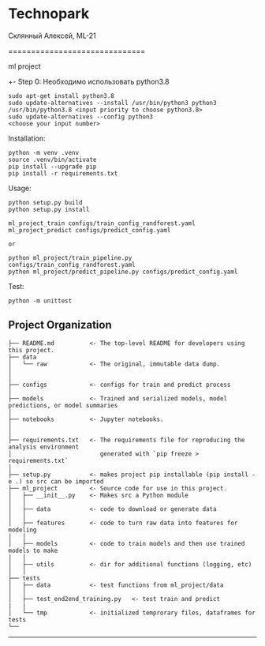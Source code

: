 # Technopark
Склянный Алексей, ML-21


==============================

ml project

+- Step 0:
Необходимо использовать python3.8
~~~
sudo apt-get install python3.8
sudo update-alternatives --install /usr/bin/python3 python3 /usr/bin/python3.8 <input priority to choose python3.8>
sudo update-alternatives --config python3
<choose your input number>
~~~ 

Installation: 
~~~
python -m venv .venv
source .venv/bin/activate
pip install --upgrade pip
pip install -r requirements.txt
~~~
Usage:
~~~
python setup.py build
python setup.py install

ml_project_train configs/train_config_randforest.yaml
ml_project_predict configs/predict_config.yaml

or

python ml_project/train_pipeline.py configs/train_config_randforest.yaml
python ml_project/predict_pipeline.py configs/predict_config.yaml 
~~~

Test:
~~~
python -m unittest
~~~

Project Organization
------------

    ├── README.md          <- The top-level README for developers using this project.
    ├── data
    │   └── raw            <- The original, immutable data dump.
    │
    │
    ├── configs            <- configs for train and predict process 
    │
    ├── models             <- Trained and serialized models, model predictions, or model summaries
    │
    ├── notebooks          <- Jupyter notebooks. 
    │
    │
    ├── requirements.txt   <- The requirements file for reproducing the analysis environment
    │                         generated with `pip freeze > requirements.txt`
    │
    ├── setup.py           <- makes project pip installable (pip install -e .) so src can be imported
    ├── ml_project         <- Source code for use in this project.
    │   ├── __init__.py    <- Makes src a Python module
    │   │
    │   ├── data           <- code to download or generate data
    │   │
    │   ├── features       <- code to turn raw data into features for modeling
    │   │
    │   ├── models         <- code to train models and then use trained models to make
    │   │
    │   ├── utils          <- dir for additional functions (logging, etc)
    │   │
    ├── tests
    │   ├── data           <- test functions from ml_project/data
    │   │
    │   ├── test_end2end_training.py   <- test train and predict 
    |   |
    │   └── tmp            <- initialized temprorary files, dataframes for tests 
    └──
--------
